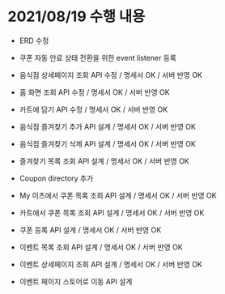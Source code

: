 # 2021/08/19 수행 내용

- ERD 수정

- 쿠폰 자동 만료 상태 전환을 위한 event listener 등록

- 음식점 상세페이지 조회 API 수정 / 명세서 OK / 서버 반영 OK
- 홈 화면 조회 API 수정 / 명세서 OK / 서버 반영 OK
- 카트에 담기 API 수정 / 명세서 OK / 서버 반영 OK

- 음식점 즐겨찾기 추가 API 설계 / 명세서 OK / 서버 반영 OK
- 음식점 즐겨찾기 삭제 API 설계 / 명세서 OK / 서버 반영 OK
- 즐겨찾기 목록 조회 API 설계 / 명세서 OK / 서버 반영 OK

- Coupon directory 추가
- My 이츠에서 쿠폰 목록 조회 API 설계 / 명세서 OK / 서버 반영 OK
- 카트에서 쿠폰 목록 조회 API 설계 / 명세서 OK / 서버 반영 OK
- 쿠폰 등록 API 설계 / 명세서 OK / 서버 반영 OK

- 이벤트 목록 조회 API 설계 / 명세서 OK / 서버 반영 OK
- 이벤트 상세페이지 조회 API 설계 / 명세서 OK / 서버 반영 OK
- 이벤트 페이지 스토어로 이동 API 설계
